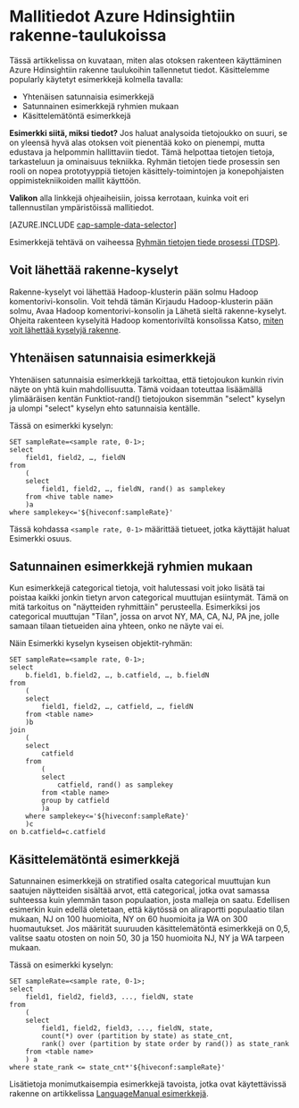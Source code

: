 <properties
    pageTitle="Mallitiedot Azure Hdinsightiin rakenne taulukoiden | Microsoft Azure"
    description="Näyte Azure Hdinsightiin (Hadopop) rakenne taulukoiden tietojen alaspäin"
    services="machine-learning,hdinsight"
    documentationCenter=""
    authors="bradsev"
    manager="jhubbard"
    editor="cgronlun"  />

<tags
    ms.service="machine-learning"
    ms.workload="data-services"
    ms.tgt_pltfrm="na"
    ms.devlang="na"
    ms.topic="article"
    ms.date="09/19/2016"
    ms.author="hangzh;bradsev" />

# <a name="sample-data-in-azure-hdinsight-hive-tables"></a>Mallitiedot Azure Hdinsightiin rakenne-taulukoissa

Tässä artikkelissa on kuvataan, miten alas otoksen rakenteen käyttäminen Azure Hdinsightiin rakenne taulukoihin tallennetut tiedot. Käsittelemme popularly käytetyt esimerkkejä kolmella tavalla:

* Yhtenäisen satunnaisia esimerkkejä
* Satunnainen esimerkkejä ryhmien mukaan
* Käsittelemätöntä esimerkkejä

**Esimerkki siitä, miksi tiedot?**
Jos haluat analysoida tietojoukko on suuri, se on yleensä hyvä alas otoksen voit pienentää koko on pienempi, mutta edustava ja helpommin hallittaviin tiedot. Tämä helpottaa tietojen tietoja, tarkasteluun ja ominaisuus tekniikka. Ryhmän tietojen tiede prosessin sen rooli on nopea prototyyppiä tietojen käsittely-toimintojen ja konepohjaisten oppimistekniikoiden mallit käyttöön.

**Valikon** alla linkkejä ohjeaiheisiin, joissa kerrotaan, kuinka voit eri tallennustilan ympäristöissä mallitiedot.

[AZURE.INCLUDE [cap-sample-data-selector](../../includes/cap-sample-data-selector.md)]

Esimerkkejä tehtävä on vaiheessa [Ryhmän tietojen tiede prosessi (TDSP)](https://azure.microsoft.com/documentation/learning-paths/cortana-analytics-process/).


## <a name="how-to-submit-hive-queries"></a>Voit lähettää rakenne-kyselyt
Rakenne-kyselyt voi lähettää Hadoop-klusterin pään solmu Hadoop komentorivi-konsolin. Voit tehdä tämän Kirjaudu Hadoop-klusterin pään solmu, Avaa Hadoop komentorivi-konsolin ja Lähetä sieltä rakenne-kyselyt. Ohjeita rakenteen kyselyitä Hadoop komentoriviltä konsolissa Katso, [miten voit lähettää kyselyjä rakenne](machine-learning-data-science-move-hive-tables.md#submit).

## <a name="uniform"></a>Yhtenäisen satunnaisia esimerkkejä
Yhtenäisen satunnaisia esimerkkejä tarkoittaa, että tietojoukon kunkin rivin näyte on yhtä kuin mahdollisuutta. Tämä voidaan toteuttaa lisäämällä ylimääräisen kentän Funktiot-rand() tietojoukon sisemmän "select" kyselyn ja ulompi "select" kyselyn ehto satunnaisia kentälle.

Tässä on esimerkki kyselyn:

    SET sampleRate=<sample rate, 0-1>;
    select
        field1, field2, …, fieldN
    from
        (
        select
            field1, field2, …, fieldN, rand() as samplekey
        from <hive table name>
        )a
    where samplekey<='${hiveconf:sampleRate}'

Tässä kohdassa `<sample rate, 0-1>` määrittää tietueet, jotka käyttäjät haluat Esimerkki osuus.

## <a name="group"></a>Satunnainen esimerkkejä ryhmien mukaan

Kun esimerkkejä categorical tietoja, voit halutessasi voit joko lisätä tai poistaa kaikki jonkin tietyn arvon categorical muuttujan esiintymät. Tämä on mitä tarkoitus on "näytteiden ryhmittäin" perusteella.
Esimerkiksi jos categorical muuttujan "Tilan", jossa on arvot NY, MA, CA, NJ, PA jne, jolle samaan tilaan tietueiden aina yhteen, onko ne näyte vai ei.

Näin Esimerkki kyselyn kyseisen objektit-ryhmän:

    SET sampleRate=<sample rate, 0-1>;
    select
        b.field1, b.field2, …, b.catfield, …, b.fieldN
    from
        (
        select
            field1, field2, …, catfield, …, fieldN
        from <table name>
        )b
    join
        (
        select
            catfield
        from
            (
            select
                catfield, rand() as samplekey
            from <table name>
            group by catfield
            )a
        where samplekey<='${hiveconf:sampleRate}'
        )c
    on b.catfield=c.catfield

## <a name="stratified"></a>Käsittelemätöntä esimerkkejä

Satunnainen esimerkkejä on stratified osalta categorical muuttujan kun saatujen näytteiden sisältää arvot, että categorical, jotka ovat samassa suhteessa kuin ylemmän tason populaation, josta malleja on saatu. Edellisen esimerkin kuin edellä oletetaan, että käytössä on aliraportti populaatio tilan mukaan, NJ on 100 huomioita, NY on 60 huomioita ja WA on 300 huomautukset. Jos määrität suuruuden käsittelemätöntä esimerkkejä on 0,5, valitse saatu otosten on noin 50, 30 ja 150 huomioita NJ, NY ja WA tarpeen mukaan.

Tässä on esimerkki kyselyn:

    SET sampleRate=<sample rate, 0-1>;
    select
        field1, field2, field3, ..., fieldN, state
    from
        (
        select
            field1, field2, field3, ..., fieldN, state,
            count(*) over (partition by state) as state_cnt,
            rank() over (partition by state order by rand()) as state_rank
        from <table name>
        ) a
    where state_rank <= state_cnt*'${hiveconf:sampleRate}'


Lisätietoja monimutkaisempia esimerkkejä tavoista, jotka ovat käytettävissä rakenne on artikkelissa [LanguageManual esimerkkejä](https://cwiki.apache.org/confluence/display/Hive/LanguageManual+Sampling).
